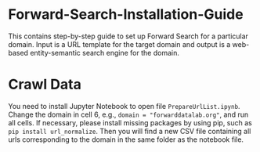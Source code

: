 # Forward-Search-Installation-Guide
This contains step-by-step guide to set up Forward Search for a particular domain. Input is a URL template for the target domain and output is a web-based entity-semantic search engine for the domain.

# Crawl Data
You need to install Jupyter Notebook to open file `PrepareUrlList.ipynb`. Change the domain in cell 6, e.g., `domain = "forwarddatalab.org"`, and run all cells. If necessary, please install missing packages by using pip, such as `pip install url_normalize`. Then you will find a new CSV file containing all urls corresponding to the domain in the same folder as the notebook file.
